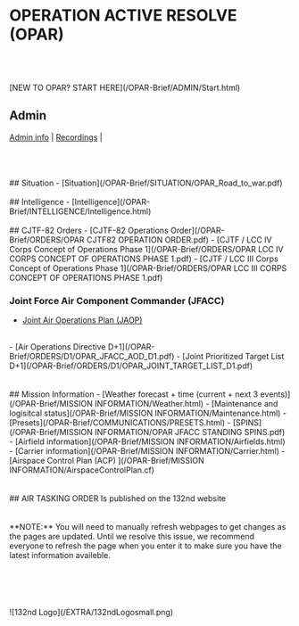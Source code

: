 # OPERATION ACTIVE RESOLVE (OPAR)
<br>
<br>
<br>
[NEW TO OPAR? START HERE](/OPAR-Brief/ADMIN/Start.html)  


## Admin
[Admin info](/OPAR-Brief/ADMIN/Admin.html) | [Recordings](/OPAR-Brief/ADMIN/Recordings.html) | 



<br>
<br>
<br>
## Situation
- [Situation](/OPAR-Brief/SITUATION/OPAR_Road_to_war.pdf) 
<br>
<br>
## Intelligence 
- [Intelligence](/OPAR-Brief/INTELLIGENCE/Intelligence.html)
<br>
<br>
## CJTF-82 Orders
- [CJTF-82 Operations Order](/OPAR-Brief/ORDERS/OPAR CJTF82 OPERATION ORDER.pdf)
- [CJTF / LCC IV Corps Concept of Operations Phase 1](/OPAR-Brief/ORDERS/OPAR LCC IV CORPS CONCEPT OF OPERATIONS PHASE 1.pdf)
- [CJTF / LCC III Corps Concept of Operations Phase 1](/OPAR-Brief/ORDERS/OPAR LCC III CORPS CONCEPT OF OPERATIONS PHASE 1.pdf)

### Joint Force Air Component Commander (JFACC)
- [Joint Air Operations Plan (JAOP)](/OPAR-Brief/ORDERS/OPAR_JFACC_JOINT_AIR_OPERATIONS_PLAN_D1.pdf)
<br>
- [Air Operations Directive D+1](/OPAR-Brief/ORDERS/D1/OPAR_JFACC_AOD_D1.pdf)
- [Joint Prioritized Target List D+1](/OPAR-Brief/ORDERS/D1/OPAR_JOINT_TARGET_LIST_D1.pdf)




<br>
<br>
<br>
## Mission Information
- [Weather forecast + time (current + next 3 events)](/OPAR-Brief/MISSION INFORMATION/Weather.html) 
- [Maintenance and logisitcal status](/OPAR-Brief/MISSION INFORMATION/Maintenance.html) 
- [Presets](/OPAR-Brief/COMMUNICATIONS/PRESETS.html) 
- [SPINS](/OPAR-Brief/MISSION INFORMATION/OPAR JFACC STANDING SPINS.pdf)
- [Airfield information](/OPAR-Brief/MISSION INFORMATION/Airfields.html)
- [Carrier information](/OPAR-Brief/MISSION INFORMATION/Carrier.html)
- [Airspace Control Plan (ACP) ](/OPAR-Brief/MISSION INFORMATION/AirspaceControlPlan.cf)






<br>
<br>
<br>
## AIR TASKING ORDER
Is published on the 132nd website

<br>
<br>
<br>
**NOTE:** You will need to manually refresh webpages to get changes as the pages are updated. Until we resolve this issue, we recommend everyone to refresh the page when you enter it to make sure you have the latest information availeble.
<br>
<br>
<br>


<br>
<br>
<br>
![132nd Logo](/EXTRA/132ndLogosmall.png)